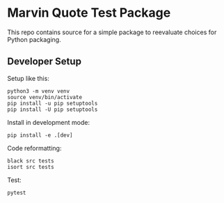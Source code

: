 # Marvin Quote Test Package

This repo contains source for a simple package to reevaluate choices
for Python packaging.


## Developer Setup

Setup like this:

    python3 -m venv venv
    source venv/bin/activate
    pip install -u pip setuptools
    pip install -U pip setuptools

Install in development mode:

    pip install -e .[dev]

Code reformatting:

    black src tests
	isort src tests

Test:

    pytest
